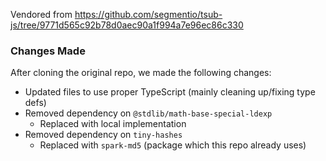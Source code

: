 Vendored from https://github.com/segmentio/tsub-js/tree/9771d565c92b78d0aec90a1f994a7e96ec86c330

### Changes Made
After cloning the original repo, we made the following changes:
- Updated files to use proper TypeScript (mainly cleaning up/fixing type defs)
- Removed dependency on `@stdlib/math-base-special-ldexp`
   - Replaced with local implementation
- Removed dependency on `tiny-hashes`
   - Replaced with `spark-md5` (package which this repo already uses)
